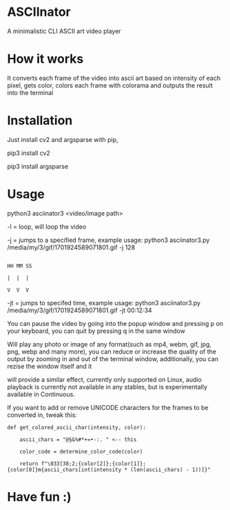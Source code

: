 # ASCIInator
A minimalistic CLI ASCII art video player

# How it works
It converts each frame of the video into ascii art based on intensity of each pixel, gets color, colors each frame with colorama and outputs the result into the terminal

# Installation
Just install cv2 and argsparse with pip,

pip3 install cv2

pip3 install argsparse

# Usage
python3 asciinator3  <video/image path>

-l = loop, will loop the video

-j = jumps to a specified frame, example usage: python3 asciinator3.py /media/my/3/gif/1701924589071801.gif  -j 128

                                                                                                             HH MM SS
                                                                                                              |  |  |
                                                                                                              V  V  V

-jt = jumps to specifed time, example usage: python3 asciinator3.py /media/my/3/gif/1701924589071801.gif  -jt 00:12:34

You can pause the video by going into the popup window and pressing p on your keyboard, you can quit by pressing q in the same window

Will play any photo or image of any format(such as mp4, webm, gif, jpg, png, webp and many more), you can reduce or increase the quality of the output by zooming in and out of the terminal window, additionally, you can rezise the window itself and it 

will provide a similar effect, currently only supported on Linux, audio playback is currently not available in any stables, but is experimentally available in Continuous.

If you want to add or remove UNICODE characters for the frames to be converted in, tweak this:


    def get_colored_ascii_char(intensity, color):

        ascii_chars = "@§&%#*+=•-:. " <-- this
    
        color_code = determine_color_code(color)
    
        return f"\033[38;2;{color[2]};{color[1]};{color[0]}m{ascii_chars[int(intensity * (len(ascii_chars) - 1))]}"

# Have fun :)
